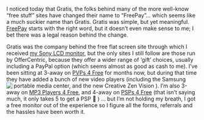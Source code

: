 I noticed today that Gratis, the folks behind many of the more well-know &#8220;free stuff&#8221; sites have changed their name to &#8220;FreePay&#8221;&#8230; which seems like a much suckier name than Gratis. Gratis was simple, but yet meaningful. <a href="http://pcs.freepay.com/?r=15127916" target="_blank" class="broken_link">FreePay</a> starts with the right word, but it doesn&#8217;t even make sense to me; I bet there was a legal reason behind the change.

Gratis was the company behind the free flat screen site through which I received <a href="http://blogs.duncanmackenzie.net/duncanma/archive/2005/04/27/1400.aspx" target="_blank" class="broken_link">my Sony LCD monitor</a>, but the only sites I still follow are those run by OfferCentric, because they offer a wider range of &#8216;gift&#8217; choices, usually including a PayPal option (which seems almost as good as cash to me). I&#8217;ve been sitting at 3-away on <a href="http://www.pvps4free.com/default.aspx?r=160508" target="_blank">PVPs 4 Free</a> for months now, but during that time they have added a bunch of new video players (including the Samsung portable media center, and the new Creative Zen Vision <img src="http://www.pvps4free.com/images/products/139.jpg" align="left" />). I&#8217;m also 3-away on <a href="http://www.mp3players4free.com/default.aspx?r=206786" target="_blank" class="broken_link">MP3 Players 4 Free</a>, and 4-away on <a href="http://www.psps4free.com/default.aspx?r=315551" target="_blank" class="broken_link">PSPs 4 Free</a> (that isn&#8217;t saying much, it only takes 5 to get a PSP 🙂 ) &#8230; but I&#8217;m not holding my breath, I got a free monitor out of the experience so I figure all the forms, referrals and the hassles have been worth it.